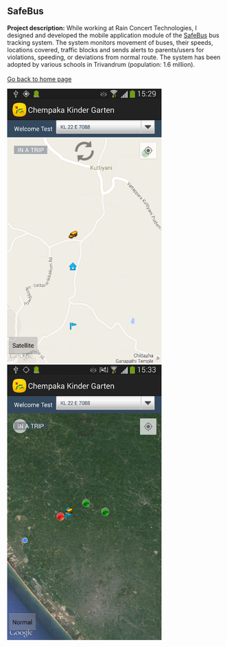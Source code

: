 ## SafeBus

**Project description:** While working at Rain Concert Technologies, I designed and developed the mobile application module of the [SafeBus](http://safebus.vsafehs.com/) bus tracking system. The system monitors movement of buses, their speeds, locations covered, traffic blocks and sends alerts to parents/users for violations, speeding, or deviations from normal route. The system has been adopted by various schools in Trivandrum (population: 1.6 million). 
<br/><br/>
[Go back to home page](https://sam-ramakrishnan.github.io/)

<img src="images/safebus1.png?raw=true" width="360"/> <img src="images/safebus2.png?raw=true" width="360"/> 


